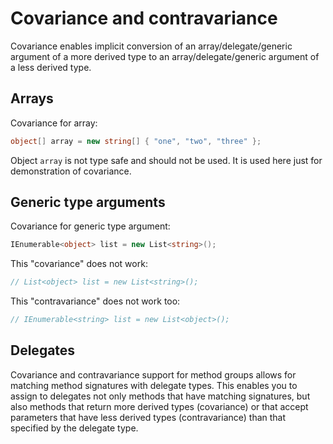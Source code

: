 # Covariance and contravariance

Covariance enables implicit conversion of an array/delegate/generic argument of a more derived type to an array/delegate/generic argument of a less derived type.

## Arrays

Covariance for array:

```csharp
object[] array = new string[] { "one", "two", "three" };
```

Object `array` is not type safe and should not be used. It is used here just for demonstration of covariance.

## Generic type arguments

Covariance for generic type argument:

```csharp
IEnumerable<object> list = new List<string>();
```

This "covariance" does not work:

```csharp
// List<object> list = new List<string>();
```

This "contravariance" does not work too:

```csharp
// IEnumerable<string> list = new List<object>();
```

## Delegates

Covariance and contravariance support for method groups allows for matching method signatures with delegate types. This enables you to assign to delegates not only methods that have matching signatures, but also methods that return more derived types (covariance) or that accept parameters that have less derived types (contravariance) than that specified by the delegate type. 